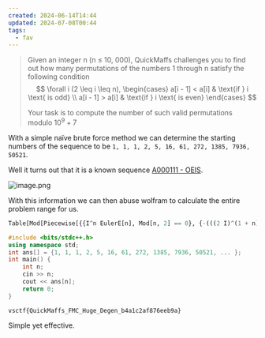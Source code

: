 ```yaml
---
created: 2024-06-14T14:44
updated: 2024-07-08T00:44
tags:
  - fav
---
```


> Given an integer n (n ≤ 10, 000), QuickMaffs challenges you to find out how many permutations of the numbers 1 through n satisfy the following condition $$
\forall i (2 \leq i \leq n),
\begin{cases}
a[i - 1] < a[i] & \text{if } i \text{ is odd} \\
a[i - 1] > a[i] & \text{if } i \text{ is even}
\end{cases} $$
>
> Your task is to compute the number of such valid permutations modulo $10^9 + 7$

With a simple naïve brute force method we can determine the starting numbers of the sequence to be `1, 1, 1, 2, 5, 16, 61, 272, 1385, 7936, 50521`.

Well it turns out that it is a known sequence [A000111 - OEIS](https://oeis.org/A000111).

![image.png](https://res.cloudinary.com/kumonochisanaka/image/upload/v1718426215/2024/06/44d2f330354b8fbd8becaaffda273618.png)

With this information we can then abuse wolfram to calculate the entire problem range for us.

```python
Table[Mod[Piecewise[{{I^n EulerE[n], Mod[n, 2] == 0}, {-(((2 I)^(1 + n) (-1 + 2^(1 + n)) BernoulliB[1 + n])/(1 + n)), Mod[n, 2] == 1}}],1000000007], {n, 9001,10000}]
```

```cpp
#include <bits/stdc++.h>
using namespace std;
int ans[] = {1, 1, 1, 2, 5, 16, 61, 272, 1385, 7936, 50521, ... };
int main() {
    int n;
    cin >> n;
    cout << ans[n];
    return 0;
}
```

```flag
vsctf{QuickMaffs_FMC_Huge_Degen_b4a1c2af876eeb9a}
```

Simple yet effective.
